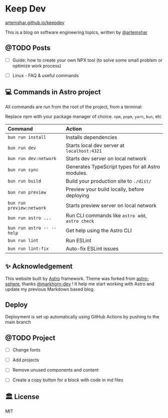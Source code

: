 # Keep Dev

[artemshar.github.io/keepdev](https://artemshar.github.io/keepdev/)

This is a blog on software engineering topics, written by [@artemshar](https://github.com/artemshar)

## @TODO Posts
- [ ] Guide: how to create your own NPX tool (to solve some small problem or optimize work process)
- [ ] Linux -  FAQ & useful commands


 
## 💻 Commands in Astro project

All commands are run from the root of the project, from a terminal:

Replace npm with your package manager of choice. `npm`, `pnpm`, `yarn`, `bun`, etc

| Command                   | Action                                           |
| :------------------------ | :----------------------------------------------- |
| `bun run install`             | Installs dependencies                            |
| `bun run dev`             | Starts local dev server at `localhost:4321`      |
| `bun run dev:network`     | Starts dev server on local network               |
| `bun run sync`            | Generates TypeScript types for all Astro modules.|
| `bun run build`           | Build your production site to `./dist/`          |
| `bun run preview`         | Preview your build locally, before deploying     |
| `bun run preview:network` | Starts preview server on local network           |
| `bun run astro ...`       | Run CLI commands like `astro add`, `astro check` |
| `bun run astro -- --help` | Get help using the Astro CLI                     |
| `bun run lint`            | Run ESLint                                       |
| `bun run lint:fix`        | Auto-fix ESLint issues                           |


## ✨ Acknowledgement

This website built by [Astro](https://astro.build/) framework.
Theme was forked from [astro-sphere](https://github.com/markhorn-dev/astro-sphere), thanks [@markhorn-dev](https://github.com/markhorn-dev) ! It help me start working with Astro and update my previous Markdown based blog.

## Deploy

Deployment is set up automatically using GitHub Actions by pushing to the main branch

## @TODO Project

- [ ] Change fonts
- [ ] Add projects
- [ ] Remove unused components and content
- [ ] Create a copy button for a block with code in md files


## 🏛️ License

MIT
